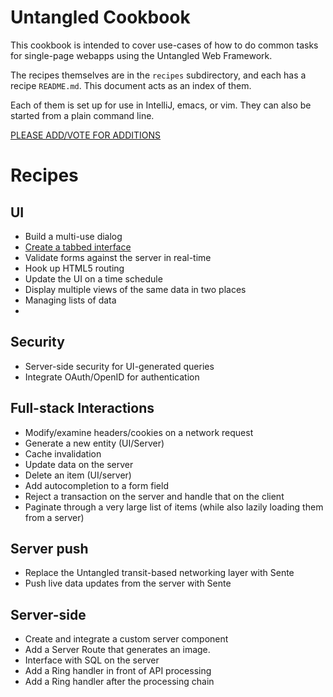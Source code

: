 # Untangled Cookbook

This cookbook is intended to cover use-cases of how to do common tasks for single-page webapps using the 
Untangled Web Framework.

The recipes themselves are in the `recipes` subdirectory, and each has a recipe `README.md`. This document
acts as an index of them.

Each of them is set up for use in IntelliJ, emacs, or vim. They can also be started from a plain command line.

[PLEASE ADD/VOTE FOR ADDITIONS](https://github.com/untangled-web/untangled-cookbook/wiki)

# Recipes

## UI

- Build a multi-use dialog
- [Create a tabbed interface](recipes/tabbed-interface)
- Validate forms against the server in real-time
- Hook up HTML5 routing
- Update the UI on a time schedule
- Display multiple views of the same data in two places
- Managing lists of data
- 

## Security 

- Server-side security for UI-generated queries
- Integrate OAuth/OpenID for authentication

## Full-stack Interactions

- Modify/examine headers/cookies on a network request
- Generate a new entity (UI/Server)
- Cache invalidation
- Update data on the server
- Delete an item (UI/server)
- Add autocompletion to a form field
- Reject a transaction on the server and handle that on the client
- Paginate through a very large list of items (while also lazily loading them from a server)

## Server push

- Replace the Untangled transit-based networking layer with Sente
- Push live data updates from the server with Sente

## Server-side

- Create and integrate a custom server component
- Add a Server Route that generates an image.
- Interface with SQL on the server
- Add a Ring handler in front of API processing
- Add a Ring handler after the processing chain

